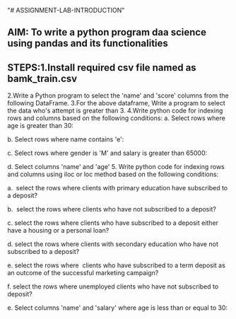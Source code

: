 "# ASSIGNMENT-LAB-INTRODUCTION" 
## AIM: To write a python program daa science using pandas and its functionalities
## STEPS:1.Install required csv file named as bamk_train.csv
2.Write a Python program to select the 'name' and 'score' columns from the following DataFrame.
3.For the above dataframe, Write a program to select the data who's attempt is greater than 3.
4.Write python code for indexing rows and columns based on the following conditions:
  a. Select rows where age is greater than 30:

  b. Select rows where name contains 'e':

  c. Select rows where gender is 'M' and salary is greater than 65000:

  d. Select columns 'name' and 'age'
5. Write python code for indexing rows and columns using iloc or loc method based on the following conditions:

a.  select the rows where clients with primary education have subscribed to a deposit?

b.  select the rows where clients who have not subscribed to a deposit?

c. select the rows where clients who have subscribed to a deposit either have a housing or a personal loan?

d. select the rows where clients with secondary education who have not subscribed to a deposit?

e. select the rows where  clients who have subscribed to a term deposit as an outcome of the successful marketing campaign? 

f. select the rows where unemployed clients who have not subscribed to deposit?

e. Select columns 'name' and 'salary' where age is less than or equal to 30:

  

 
 
